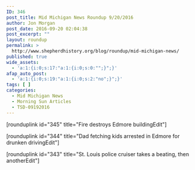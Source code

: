 ```yaml
---
ID: 346
post_title: Mid Michigan News Roundup 9/20/2016
author: Jon Morgan
post_date: 2016-09-20 02:04:38
post_excerpt: ""
layout: roundup
permalink: >
  http://www.shepherdhistory.org/blog/roundup/mid-michigan-news/
published: true
wide_assets:
  - 'a:1:{i:0;s:17:"a:1:{i:0;s:0:"";}";}'
afap_auto_post:
  - 'a:1:{i:0;s:19:"a:1:{i:0;s:2:"no";}";}'
tags: [ ]
categories:
  - Mid Michigan News
  - Morning Sun Articles
  - TSD-09192016
---
```

[rounduplink id="345" title="Fire destroys Edmore buildingEdit"]

[rounduplink id="344" title="Dad fetching kids arrested in Edmore for drunken drivingEdit"]

[rounduplink id="343" title="St. Louis police cruiser takes a beating, then anotherEdit"]